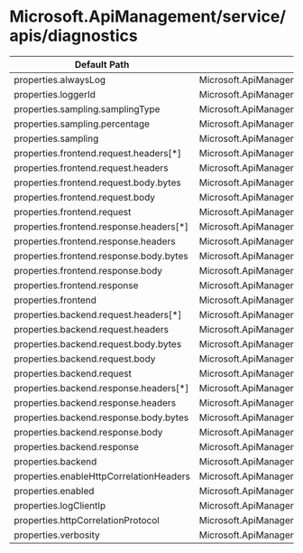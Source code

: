 # Microsoft.ApiManagement/service/apis/diagnostics

| Default Path | Alias |
|---|---|
| properties.alwaysLog | Microsoft.ApiManagement/service/apis/diagnostics/alwaysLog |
| properties.loggerId | Microsoft.ApiManagement/service/apis/diagnostics/loggerId |
| properties.sampling.samplingType | Microsoft.ApiManagement/service/apis/diagnostics/sampling.samplingType |
| properties.sampling.percentage | Microsoft.ApiManagement/service/apis/diagnostics/sampling.percentage |
| properties.sampling | Microsoft.ApiManagement/service/apis/diagnostics/sampling |
| properties.frontend.request.headers[*] | Microsoft.ApiManagement/service/apis/diagnostics/frontend.request.headers[*] |
| properties.frontend.request.headers | Microsoft.ApiManagement/service/apis/diagnostics/frontend.request.headers |
| properties.frontend.request.body.bytes | Microsoft.ApiManagement/service/apis/diagnostics/frontend.request.body.bytes |
| properties.frontend.request.body | Microsoft.ApiManagement/service/apis/diagnostics/frontend.request.body |
| properties.frontend.request | Microsoft.ApiManagement/service/apis/diagnostics/frontend.request |
| properties.frontend.response.headers[*] | Microsoft.ApiManagement/service/apis/diagnostics/frontend.response.headers[*] |
| properties.frontend.response.headers | Microsoft.ApiManagement/service/apis/diagnostics/frontend.response.headers |
| properties.frontend.response.body.bytes | Microsoft.ApiManagement/service/apis/diagnostics/frontend.response.body.bytes |
| properties.frontend.response.body | Microsoft.ApiManagement/service/apis/diagnostics/frontend.response.body |
| properties.frontend.response | Microsoft.ApiManagement/service/apis/diagnostics/frontend.response |
| properties.frontend | Microsoft.ApiManagement/service/apis/diagnostics/frontend |
| properties.backend.request.headers[*] | Microsoft.ApiManagement/service/apis/diagnostics/backend.request.headers[*] |
| properties.backend.request.headers | Microsoft.ApiManagement/service/apis/diagnostics/backend.request.headers |
| properties.backend.request.body.bytes | Microsoft.ApiManagement/service/apis/diagnostics/backend.request.body.bytes |
| properties.backend.request.body | Microsoft.ApiManagement/service/apis/diagnostics/backend.request.body |
| properties.backend.request | Microsoft.ApiManagement/service/apis/diagnostics/backend.request |
| properties.backend.response.headers[*] | Microsoft.ApiManagement/service/apis/diagnostics/backend.response.headers[*] |
| properties.backend.response.headers | Microsoft.ApiManagement/service/apis/diagnostics/backend.response.headers |
| properties.backend.response.body.bytes | Microsoft.ApiManagement/service/apis/diagnostics/backend.response.body.bytes |
| properties.backend.response.body | Microsoft.ApiManagement/service/apis/diagnostics/backend.response.body |
| properties.backend.response | Microsoft.ApiManagement/service/apis/diagnostics/backend.response |
| properties.backend | Microsoft.ApiManagement/service/apis/diagnostics/backend |
| properties.enableHttpCorrelationHeaders | Microsoft.ApiManagement/service/apis/diagnostics/enableHttpCorrelationHeaders |
| properties.enabled | Microsoft.ApiManagement/service/apis/diagnostics/enabled |
| properties.logClientIp | Microsoft.ApiManagement/service/apis/diagnostics/logClientIp |
| properties.httpCorrelationProtocol | Microsoft.ApiManagement/service/apis/diagnostics/httpCorrelationProtocol |
| properties.verbosity | Microsoft.ApiManagement/service/apis/diagnostics/verbosity |

